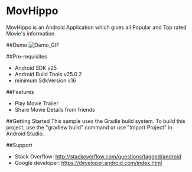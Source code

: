 # MovHippo

MovHippo is an Android Application which gives all Popular and Top rated Movie's information.

##Demo
![Demo_GIF](https://drive.google.com/open?id=0B3pstJr49RzNeHZNSi1HX0FJbm8)

##Pre-requisites
 * Android SDK v25
 * Android Build Tools v25.0.2
 * minimum SdkVersion v16
 
##Features
 * Play Movie Trailer
 * Share Movie Details from friends
 
##Getting Started
This sample uses the Gradle build system. To build this project, use the "gradlew build" command or use "Import Project" in Android Studio.

##Support
 * Stack Overflow: http://stackoverflow.com/questions/tagged/android
 * Google developer: https://developer.android.com/index.html

